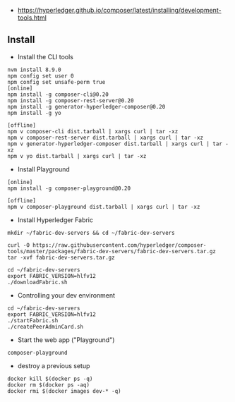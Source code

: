 - https://hyperledger.github.io/composer/latest/installing/development-tools.html

## Install
-  Install the CLI tools
```
nvm install 8.9.0
npm config set user 0
npm config set unsafe-perm true
[online]
npm install -g composer-cli@0.20
npm install -g composer-rest-server@0.20
npm install -g generator-hyperledger-composer@0.20
npm install -g yo

[offline]
npm v composer-cli dist.tarball | xargs curl | tar -xz
npm v composer-rest-server dist.tarball | xargs curl | tar -xz
npm v generator-hyperledger-composer dist.tarball | xargs curl | tar -xz
npm v yo dist.tarball | xargs curl | tar -xz
```
- Install Playground
```
[online]
npm install -g composer-playground@0.20

[offline]
npm v composer-playground dist.tarball | xargs curl | tar -xz
```
- Install Hyperledger Fabric
```
mkdir ~/fabric-dev-servers && cd ~/fabric-dev-servers

curl -O https://raw.githubusercontent.com/hyperledger/composer-tools/master/packages/fabric-dev-servers/fabric-dev-servers.tar.gz
tar -xvf fabric-dev-servers.tar.gz

cd ~/fabric-dev-servers
export FABRIC_VERSION=hlfv12
./downloadFabric.sh
```
- Controlling your dev environment
```
cd ~/fabric-dev-servers
export FABRIC_VERSION=hlfv12
./startFabric.sh
./createPeerAdminCard.sh
```
- Start the web app ("Playground")
```
composer-playground
```
- destroy a previous setup
```
docker kill $(docker ps -q)
docker rm $(docker ps -aq)
docker rmi $(docker images dev-* -q)
```
